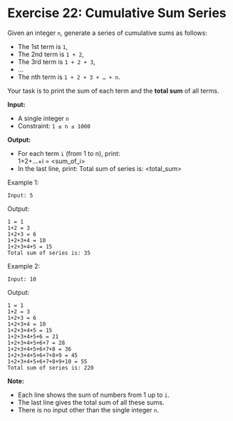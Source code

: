 # Exercise 22: Cumulative Sum Series

Given an integer `n`, generate a series of cumulative sums as follows:  

- The 1st term is `1`,  
- The 2nd term is `1 + 2`,  
- The 3rd term is `1 + 2 + 3`,  
- …  
- The nth term is `1 + 2 + 3 + … + n`.  

Your task is to print the sum of each term and the **total sum** of all terms.

**Input:**  
- A single integer `n`  
- Constraint: `1 ≤ n ≤ 1000`

**Output:**  
- For each term `i` (from 1 to n), print:  
1+2+…+i = <sum_of_i>
- In the last line, print:
Total sum of series is: <total_sum>

Example 1:
```
Input: 5
```
Output:
```
1 = 1
1+2 = 3
1+2+3 = 6
1+2+3+4 = 10
1+2+3+4+5 = 15
Total sum of series is: 35
```

Example 2:
```
Input: 10
```
Output:
```
1 = 1
1+2 = 3
1+2+3 = 6
1+2+3+4 = 10
1+2+3+4+5 = 15
1+2+3+4+5+6 = 21
1+2+3+4+5+6+7 = 28
1+2+3+4+5+6+7+8 = 36
1+2+3+4+5+6+7+8+9 = 45
1+2+3+4+5+6+7+8+9+10 = 55
Total sum of series is: 220
```

**Note:**  
- Each line shows the sum of numbers from 1 up to `i`.  
- The last line gives the total sum of all these sums.  
- There is no input other than the single integer `n`.
